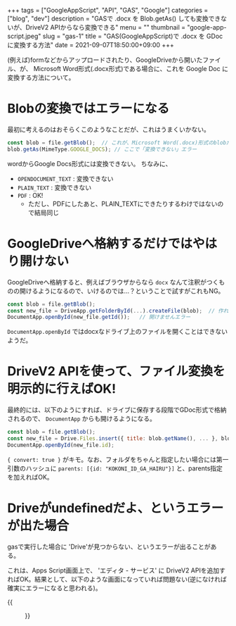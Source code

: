 +++
tags = ["GoogleAppScript", "API", "GAS", "Google"]
categories = ["blog", "dev"]
description = "GASで .docx を Blob.getAs() しても変換できないが、DriveV2 APIからなら変換できる"
menu = ""
thumbnail = "google-app-script.jpeg"
slug = "gas-1"
title = "GAS(GoogleAppScript)で .docx を GDoc に変換する方法"
date = 2021-09-07T18:50:00+09:00
+++

(例えば)formなどからアップロードされたり、GoogleDriveから開いたファイル、が、 Microsoft Word形式(.docx形式)である場合に、これを Google Doc に変換する方法について。

# Blobの変換ではエラーになる
最初に考えるのはおそらくこのようなことだが、これはうまくいかない。

```javascript
const blob = file.getBlob();  // これが、Microsoft Word(.docx)形式のblobだとする
blob.getAs(MimeType.GOOGLE_DOCS); // ここで「変換できない」エラー
```

wordからGoogle Docs形式には変換できない。
ちなみに、
- `OPENDOCUMENT_TEXT` : 変換できない
- `PLAIN_TEXT` : 変換できない
- `PDF` : OK!
  - ただし、PDFにしたあと、PLAIN_TEXTにできたりするわけではないので結局同じ

# GoogleDriveへ格納するだけではやはり開けない
GoogleDriveへ格納すると、例えばブラウザからなら `docx` なんて注釈がつくものの開けるようになるので、いけるのでは…？ということで試すがこれもNG。

```javascript
const blob = file.getBlob();
const new_file = DriveApp.getFolderById(...).createFile(blob);  // 作れるのは作れる
DocumentApp.openById(new_file.getId());   // 開けませんエラー
```

`DocumentApp.openById` ではdocxなドライブ上のファイルを開くことはできないようだ。

# DriveV2 APIを使って、ファイル変換を明示的に行えばOK!
最終的には、以下のようにすれば、ドライブに保存する段階でGDoc形式で格納されるので、 `DocumentApp` からも開けるようになる。

```javascript
const blob = file.getBlob();
const new_file = Drive.Files.insert({ title: blob.getName(), ... }, blob, { convert: true });
DocumentApp.openById(new_file.id);
```

`{ convert: true }` がキモ。なお、フォルダをちゃんと指定したい場合には第一引数のハッシュに `parents: [{id: "KOKONI_ID_GA_HAIRU"}]` と、parents指定を加えればOK。

# Driveがundefinedだよ、というエラーが出た場合
gasで実行した場合に 'Drive'が見つからない、というエラーが出ることがある。

これは、Apps Script画面上で、 'エディタ - サービス' に DriveV2 APIを追加すればOK。結果として、以下のような画面になっていれば問題ない(逆になければ確実にエラーになると思われる)。

{{<figure src="drive_v2_api.png" title="Driveをサービスに追加しよう" >}}

